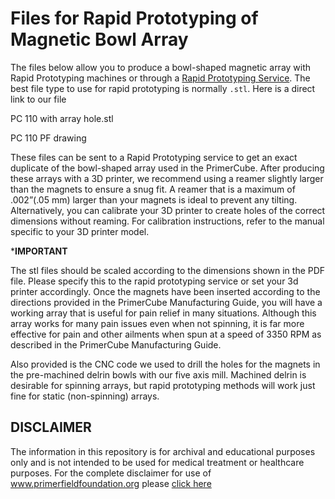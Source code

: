 # Files for Rapid Prototyping of Magnetic Bowl Array

The files below allow you to produce a bowl-shaped magnetic array with Rapid Prototyping machines or through a [Rapid Prototyping Service][1].  The best file type to use for rapid prototyping is normally `.stl`. Here is a direct link to our file 

PC 110 with array hole.stl

PC 110 PF drawing

These files can be sent to a Rapid Prototyping service to get an exact duplicate of the bowl-shaped array used in the PrimerCube. After producing these arrays with a 3D printer, we recommend using a reamer slightly larger than the magnets to ensure a snug fit. A reamer that is a maximum of .002”(.05  mm) larger than your magnets is ideal to prevent any tilting. Alternatively, you can calibrate your 3D printer to create holes of the correct dimensions without reaming. For calibration instructions, refer to the manual specific to your 3D printer model.

***IMPORTANT**

The stl files should be scaled according to the dimensions shown in the PDF file. Please specify this to the rapid prototyping service or set your 3d printer accordingly.  Once the magnets have been inserted according to the directions provided in the PrimerCube Manufacturing Guide, you will have a working array that is useful for pain relief in many situations. Although this array works for many pain issues even when not spinning, it is far more effective for pain and other ailments when spun at a speed of 3350 RPM as described in the PrimerCube Manufacturing Guide.

Also provided is the CNC code we used to drill the holes for the magnets in the pre-machined delrin bowls with our five axis mill. Machined delrin is desirable for spinning arrays, but rapid prototyping methods will work just fine for static (non-spinning) arrays. 


## DISCLAIMER

The information in this repository is for archival and educational purposes only and is not intended to be used for medical treatment or healthcare purposes. For the complete disclaimer for use of www.primerfieldfoundation.org please [click here][2]

[1]: https://www.google.com/search?source=hp&ei=RF47XaOXKpP6-gSKxJ_ADw&q=rapid+prototyping+services&oq=rapid+pro&gs_l=psy-ab.1.5.0l10.1078.2774..6685...0.0..0.247.817.9j0j1......0....1..gws-wiz.....0..0i131j0i10.QDtTyPG98Cg
[2]: https://primerfieldfoundation.org/website-disclaimer
